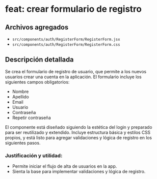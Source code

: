 # feat: crear formulario de registro

## Archivos agregados
- `src/components/auth/RegisterForm/RegisterForm.jsx`
- `src/components/auth/RegisterForm/RegisterForm.css`

## Descripción detallada
Se crea el formulario de registro de usuario, que permite a los nuevos usuarios crear una cuenta en la aplicación. El formulario incluye los siguientes campos obligatorios:
- Nombre
- Apellido
- Email
- Usuario
- Contraseña
- Repetir contraseña

El componente está diseñado siguiendo la estética del login y preparado para ser reutilizado y extendido. Incluye estructura básica y estilos CSS propios, y está listo para agregar validaciones y lógica de registro en los siguientes pasos.

### Justificación y utilidad:
- Permite iniciar el flujo de alta de usuarios en la app.
- Sienta la base para implementar validaciones y lógica de registro.
